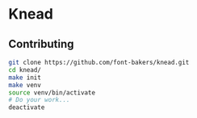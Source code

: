 # Knead

## Contributing

```bash
git clone https://github.com/font-bakers/knead.git
cd knead/
make init
make venv
source venv/bin/activate
# Do your work...
deactivate
```
